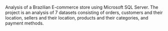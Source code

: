 Analysis of a Brazilian E-commerce store using Microsoft SQL Server.
The project is an analysis of 7 datasets consisting of orders, customers and their location, sellers and their location, products and their categories, and payment methods.
